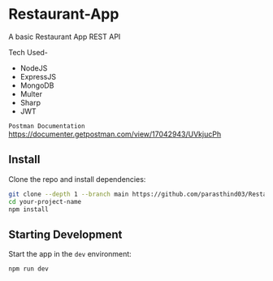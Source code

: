# Restaurant-App

A basic Restaurant App REST API

Tech Used-
- NodeJS
- ExpressJS
- MongoDB
- Multer
- Sharp
- JWT

`Postman Documentation` <br> 
https://documenter.getpostman.com/view/17042943/UVkjucPh

## Install

Clone the repo and install dependencies:

```bash
git clone --depth 1 --branch main https://github.com/parasthind03/Restaurant-API.git your-project-name
cd your-project-name
npm install
```

## Starting Development

Start the app in the `dev` environment:

```bash
npm run dev
```
